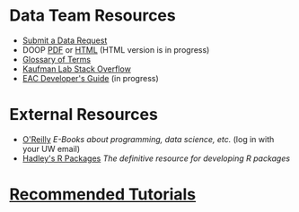 # Data Team Resources

- [Submit a Data Request](https://redcap.iths.org/surveys/?s=CTD7D9HYFKKDE9WM)
- DOOP [PDF](https://deohs.washington.edu/sites/default/files/MESAAirDOOP_Rev12.pdf) or [HTML](https://kaufman-lab.github.io/doop) (HTML version is in progress)
- [Glossary of Terms](https://github.com/kaufman-lab/glossary/blob/master/README.md)
- [Kaufman Lab Stack Overflow](https://stackoverflow.com/c/kaufman-lab/questions)
- [EAC Developer's Guide](https://kaufman-lab.github.io/eac-devguide/) (in progress)

# External Resources

- [O'Reilly](https://learning.oreilly.com/home/) *E-Books about programming, data science, etc.* (log in with your UW email)
- [Hadley's R Packages](https://r-pkgs.org/) *The definitive resource for developing R packages*

# [Recommended Tutorials](tutorials.md)
